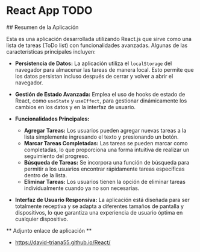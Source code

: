 <h1>React App TODO</h1>
<p>
## Resumen de la Aplicación

Esta es una aplicación desarrollada utilizando React.js que sirve como una lista de tareas (ToDo list) con funcionalidades avanzadas. Algunas de las características principales incluyen:

- **Persistencia de Datos:** La aplicación utiliza el `localStorage` del navegador para almacenar las tareas de manera local. Esto permite que los datos persistan incluso después de cerrar y volver a abrir el navegador.
  
- **Gestión de Estado Avanzada:** Emplea el uso de hooks de estado de React, como `useState` y `useEffect`, para gestionar dinámicamente los cambios en los datos y en la interfaz de usuario.
  
- **Funcionalidades Principales:**
  - **Agregar Tareas:** Los usuarios pueden agregar nuevas tareas a la lista simplemente ingresando el texto y presionando un botón.
  - **Marcar Tareas Completadas:** Las tareas se pueden marcar como completadas, lo que proporciona una forma intuitiva de realizar un seguimiento del progreso.
  - **Búsqueda de Tareas:** Se incorpora una función de búsqueda para permitir a los usuarios encontrar rápidamente tareas específicas dentro de la lista.
  - **Eliminar Tareas:** Los usuarios tienen la opción de eliminar tareas individualmente cuando ya no son necesarias.
  
- **Interfaz de Usuario Responsiva:** La aplicación está diseñada para ser totalmente receptiva y se adapta a diferentes tamaños de pantalla y dispositivos, lo que garantiza una experiencia de usuario óptima en cualquier dispositivo.

</p>

<p>
  ** Adjunto enlace de aplicación **

  - https://david-triana55.github.io/React/
    </p>

